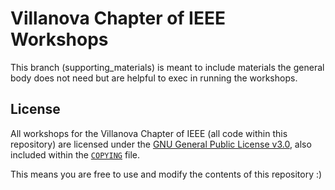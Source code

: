 # Villanova Chapter of IEEE Workshops

This branch (supporting_materials) is meant to include materials the general
body does not need but are helpful to exec in running the workshops.

## License

All workshops for the Villanova Chapter of IEEE (all code within this
repository) are licensed under the [GNU General Public License v3.0](https://www.gnu.org/licenses/lgpl-3.0.en.html),
also included within the [`COPYING`](https://github.com/davisgriffin/IEEE_Workshops/blob/main/COPYING) file.

This means you are free to use and modify the contents of this repository :)
